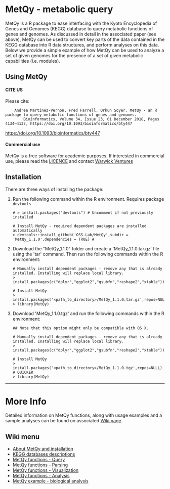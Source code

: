 # MetQy - metabolic query 

MetQy is a R package to ease interfacing with the Kyoto Encyclopedia of Genes and Genomes (KEGG) database to query metabolic functions of genes and genomes. As discussed in detail in the associated paper (see above), MetQy can be used to convert key parts of the data contained in the KEGG database into R data structures, and perform analyses on this data. Below we provide a simple example of how MetQy can be used to analyze a set of given genomes for the presence of a set of given metabolic capabilities (i.e. modules).

## Using MetQy
#### CITE US
Please cite:
```
    Andrea Martinez-Vernon, Fred Farrell, Orkun Soyer. MetQy - an R package to query metabolic functions of genes and genomes. 
        Bioinformatics, Volume 34, Issue 23, 01 December 2018, Pages 4134–4137, https://doi.org/10.1093/bioinformatics/bty447   
```
https://doi.org/10.1093/bioinformatics/bty447  

#### Commercial use
MetQy is a free software for academic purposes. If interested in commercial  use, please read the [LICENCE](https://github.com/OSS-Lab/MetQy/blob/master/LICENCE) and contact [Warwick Ventures](mailto:ventures@warwick.ac.uk)

## Installation
There are three ways of installing the package:

1. Run the following command within the R environment. Requires package `devtools`
    ```
    # > install.packages("devtools") # Uncomment if not previously installed 
    
    # Install MetQy - required dependent packages are installed automatically
    > devtools::install_github('OSS-Lab/MetQy',subdir = 'MetQy_1.1.0',dependencies = TRUE) # 
    ```
    
2. Download the "MetQy_1.1.0" folder and create a 'MetQy_1.1.0.tar.gz' file using the 'tar' command. Then run the following commands within the R environment:
    ```
    # Manually install dependent packages - remove any that is already installed. Installing will replace local library.
    > install.packages(c("dplyr","ggplot2","gsubfn","reshape2","xtable"))
    
    # Install MetQy
    > install.packages('<path_to_directory>/MetQy_1.1.0.tar.gz',repos=NULL)
    > library(MetQy)
    ```

3. Download 'MetQy_1.1.0.tgz' and run the following commands within the R environment:
    ```
    ## Note that this option might only be compatible with OS X. 
    
    # Manually install dependent packages - remove any that is already installed. Installing will replace local library.
    > install.packages(c("dplyr","ggplot2","gsubfn","reshape2","xtable"))
    
    # Install MetQy
    > install.packages('<path_to_directory>/MetQy_1.1.0.tgz',repos=NULL)  # QUICKER
    > library(MetQy)
    ```

*** 
# More Info

Detailed information on MetQy functions, along with usage examples and a sample analyses can be found on associated [Wiki page](https://github.com/OSS-Lab/MetQy/wiki).

## Wiki menu
* [About MetQy and installation][home]
* [KEGG databases descriptions][kegg]
* [MetQy functions - Query][fun_query]
* [MetQy functions - Parsing][fun_parse]
* [MetQy functions - Visualization][fun_vis]
* [MetQy functions - Analysis][fun_analysis]
* [MetQy example - biological analysis][bio_eg]

[home]: https://github.com/OSS-Lab/MetQy/wiki/About-MetQy-and-installation
[kegg]: https://github.com/OSS-Lab/MetQy/wiki/KEGG-databases-description
[fun_query]: https://github.com/OSS-Lab/MetQy/wiki/MetQy-functions-and-usage-examples-%E2%80%93-Query-functions
[fun_parse]: https://github.com/OSS-Lab/MetQy/wiki/MetQy-functions-and-usage-examples-%E2%80%93-Parsing-functions
[fun_vis]: https://github.com/OSS-Lab/MetQy/wiki/MetQy-functions-and-usage-examples-%E2%80%93-Visualization-functions
[fun_analysis]: https://github.com/OSS-Lab/MetQy/wiki/MetQy-functions-and-usage-examples-%E2%80%93-Analysis-functions
[bio_eg]: https://github.com/OSS-Lab/MetQy/wiki/Example-use-of-MetQy-for%E2%80%93biological-analysis
